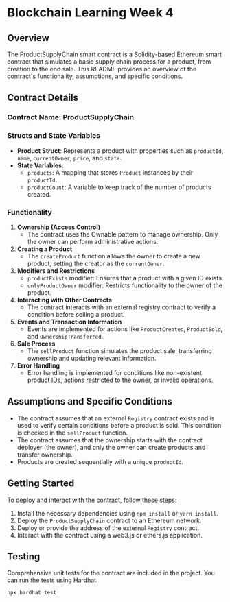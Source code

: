 # Blockchain Learning Week 4

## Overview

The ProductSupplyChain smart contract is a Solidity-based Ethereum smart contract that simulates a basic supply chain process for a product, from creation to the end sale. This README provides an overview of the contract's functionality, assumptions, and specific conditions.

## Contract Details

### Contract Name: ProductSupplyChain

### Structs and State Variables

- **Product Struct**: Represents a product with properties such as `productId`, `name`, `currentOwner`, `price`, and `state`.
- **State Variables**: 
    - `products`: A mapping that stores `Product` instances by their `productId`.
    - `productCount`: A variable to keep track of the number of products created.

### Functionality

1. **Ownership (Access Control)**
    - The contract uses the Ownable pattern to manage ownership. Only the owner can perform administrative actions.
2. **Creating a Product**
    - The `createProduct` function allows the owner to create a new product, setting the creator as the `currentOwner`.
3. **Modifiers and Restrictions**
    - `productExists` modifier: Ensures that a product with a given ID exists.
    - `onlyProductOwner` modifier: Restricts functionality to the owner of the product.
4. **Interacting with Other Contracts**
    - The contract interacts with an external registry contract to verify a condition before selling a product.
5. **Events and Transaction Information**
    - Events are implemented for actions like `ProductCreated`, `ProductSold`, and `OwnershipTransferred`.
6. **Sale Process**
    - The `sellProduct` function simulates the product sale, transferring ownership and updating relevant information.
7. **Error Handling**
    - Error handling is implemented for conditions like non-existent product IDs, actions restricted to the owner, or invalid operations.

## Assumptions and Specific Conditions

- The contract assumes that an external `Registry` contract exists and is used to verify certain conditions before a product is sold. This condition is checked in the `sellProduct` function.
- The contract assumes that the ownership starts with the contract deployer (the owner), and only the owner can create products and transfer ownership.
- Products are created sequentially with a unique `productId`.

## Getting Started

To deploy and interact with the contract, follow these steps:

1. Install the necessary dependencies using `npm install` or `yarn install`.
2. Deploy the `ProductSupplyChain` contract to an Ethereum network.
3. Deploy or provide the address of the external `Registry` contract.
4. Interact with the contract using a web3.js or ethers.js application.

## Testing

Comprehensive unit tests for the contract are included in the project. You can run the tests using Hardhat.

```bash
npx hardhat test
